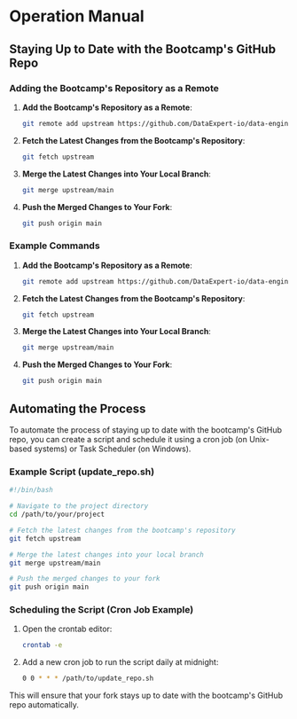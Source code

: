 # Operation Manual

## Staying Up to Date with the Bootcamp's GitHub Repo

### Adding the Bootcamp's Repository as a Remote

1. **Add the Bootcamp's Repository as a Remote**:
   ```sh
   git remote add upstream https://github.com/DataExpert-io/data-engineer-handbook.git
   ```

2. **Fetch the Latest Changes from the Bootcamp's Repository**:
   ```sh
   git fetch upstream
   ```

3. **Merge the Latest Changes into Your Local Branch**:
   ```sh
   git merge upstream/main
   ```

4. **Push the Merged Changes to Your Fork**:
   ```sh
   git push origin main
   ```

### Example Commands

1. **Add the Bootcamp's Repository as a Remote**:
   ```sh
   git remote add upstream https://github.com/DataExpert-io/data-engineer-handbook.git
   ```

2. **Fetch the Latest Changes from the Bootcamp's Repository**:
   ```sh
   git fetch upstream
   ```

3. **Merge the Latest Changes into Your Local Branch**:
   ```sh
   git merge upstream/main
   ```

4. **Push the Merged Changes to Your Fork**:
   ```sh
   git push origin main
   ```

## Automating the Process

To automate the process of staying up to date with the bootcamp's GitHub repo, you can create a script and schedule it using a cron job (on Unix-based systems) or Task Scheduler (on Windows).

### Example Script (update_repo.sh)

```sh
#!/bin/bash

# Navigate to the project directory
cd /path/to/your/project

# Fetch the latest changes from the bootcamp's repository
git fetch upstream

# Merge the latest changes into your local branch
git merge upstream/main

# Push the merged changes to your fork
git push origin main
```

### Scheduling the Script (Cron Job Example)

1. Open the crontab editor:
   ```sh
   crontab -e
   ```

2. Add a new cron job to run the script daily at midnight:
   ```sh
   0 0 * * * /path/to/update_repo.sh
   ```

This will ensure that your fork stays up to date with the bootcamp's GitHub repo automatically.
